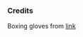 ### Credits
Boxing gloves from [link](https://www.turbosquid.com/3d-models/low-poly-boxing-glove-992123)